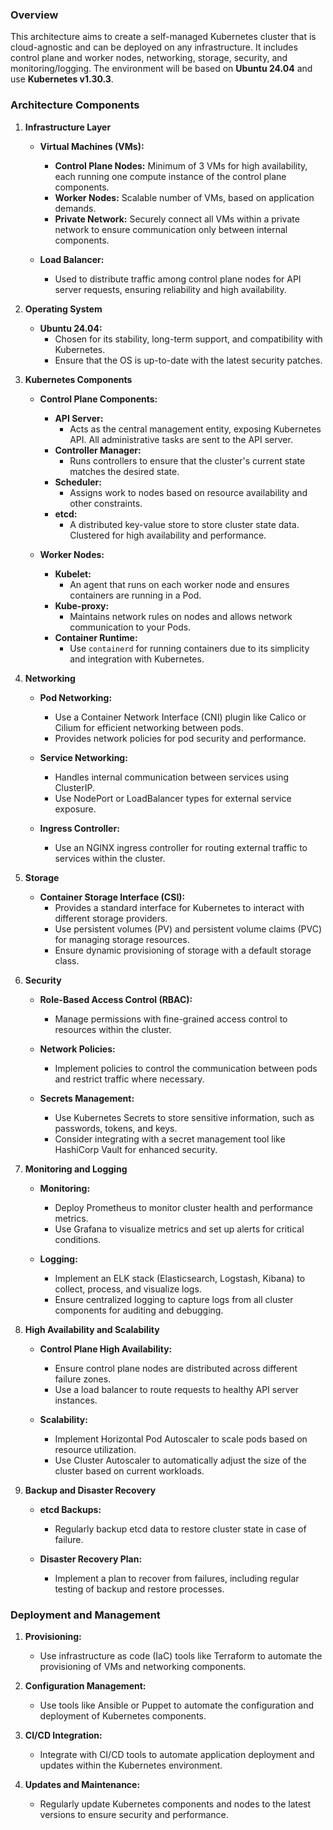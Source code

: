 ### Overview

This architecture aims to create a self-managed Kubernetes cluster that is cloud-agnostic and can be deployed on any infrastructure. It includes control plane and worker nodes, networking, storage, security, and monitoring/logging. The environment will be based on **Ubuntu 24.04** and use **Kubernetes v1.30.3**.

### Architecture Components

1. **Infrastructure Layer**

   - **Virtual Machines (VMs):** 
     - **Control Plane Nodes:** Minimum of 3 VMs for high availability, each running one compute instance of the control plane components. 
     - **Worker Nodes:** Scalable number of VMs, based on application demands.
     - **Private Network:** Securely connect all VMs within a private network to ensure communication only between internal components.

   - **Load Balancer:** 
     - Used to distribute traffic among control plane nodes for API server requests, ensuring reliability and high availability.

2. **Operating System**

   - **Ubuntu 24.04:** 
     - Chosen for its stability, long-term support, and compatibility with Kubernetes.
     - Ensure that the OS is up-to-date with the latest security patches.

3. **Kubernetes Components**

   - **Control Plane Components:**
     - **API Server:** 
       - Acts as the central management entity, exposing Kubernetes API. All administrative tasks are sent to the API server.
     - **Controller Manager:** 
       - Runs controllers to ensure that the cluster's current state matches the desired state.
     - **Scheduler:** 
       - Assigns work to nodes based on resource availability and other constraints.
     - **etcd:** 
       - A distributed key-value store to store cluster state data. Clustered for high availability and performance.

   - **Worker Nodes:**
     - **Kubelet:** 
       - An agent that runs on each worker node and ensures containers are running in a Pod.
     - **Kube-proxy:** 
       - Maintains network rules on nodes and allows network communication to your Pods.
     - **Container Runtime:** 
       - Use `containerd` for running containers due to its simplicity and integration with Kubernetes.

4. **Networking**

   - **Pod Networking:**
     - Use a Container Network Interface (CNI) plugin like Calico or Cilium for efficient networking between pods.
     - Provides network policies for pod security and performance.
     
   - **Service Networking:**
     - Handles internal communication between services using ClusterIP.
     - Use NodePort or LoadBalancer types for external service exposure.

   - **Ingress Controller:**
     - Use an NGINX ingress controller for routing external traffic to services within the cluster.

5. **Storage**

   - **Container Storage Interface (CSI):**
     - Provides a standard interface for Kubernetes to interact with different storage providers.
     - Use persistent volumes (PV) and persistent volume claims (PVC) for managing storage resources.
     - Ensure dynamic provisioning of storage with a default storage class.

6. **Security**

   - **Role-Based Access Control (RBAC):**
     - Manage permissions with fine-grained access control to resources within the cluster.
   
   - **Network Policies:**
     - Implement policies to control the communication between pods and restrict traffic where necessary.

   - **Secrets Management:**
     - Use Kubernetes Secrets to store sensitive information, such as passwords, tokens, and keys.
     - Consider integrating with a secret management tool like HashiCorp Vault for enhanced security.

7. **Monitoring and Logging**

   - **Monitoring:**
     - Deploy Prometheus to monitor cluster health and performance metrics.
     - Use Grafana to visualize metrics and set up alerts for critical conditions.

   - **Logging:**
     - Implement an ELK stack (Elasticsearch, Logstash, Kibana) to collect, process, and visualize logs.
     - Ensure centralized logging to capture logs from all cluster components for auditing and debugging.

8. **High Availability and Scalability**

   - **Control Plane High Availability:**
     - Ensure control plane nodes are distributed across different failure zones.
     - Use a load balancer to route requests to healthy API server instances.

   - **Scalability:**
     - Implement Horizontal Pod Autoscaler to scale pods based on resource utilization.
     - Use Cluster Autoscaler to automatically adjust the size of the cluster based on current workloads.

9. **Backup and Disaster Recovery**

   - **etcd Backups:**
     - Regularly backup etcd data to restore cluster state in case of failure.
   
   - **Disaster Recovery Plan:**
     - Implement a plan to recover from failures, including regular testing of backup and restore processes.

### Deployment and Management

1. **Provisioning:**
   - Use infrastructure as code (IaC) tools like Terraform to automate the provisioning of VMs and networking components.

2. **Configuration Management:**
   - Use tools like Ansible or Puppet to automate the configuration and deployment of Kubernetes components.

3. **CI/CD Integration:**
   - Integrate with CI/CD tools to automate application deployment and updates within the Kubernetes environment.

4. **Updates and Maintenance:**
   - Regularly update Kubernetes components and nodes to the latest versions to ensure security and performance.